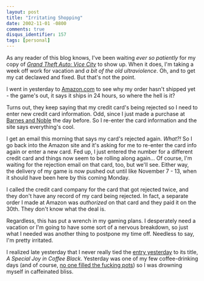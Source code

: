 ```yaml
---
layout: post
title: "Irritating Shopping"
date: 2002-11-01 -0800
comments: true
disqus_identifier: 157
tags: [personal]
---
```

As any reader of this blog knows, I've been waiting *ever so patiently*
for my copy of [*Grand Theft Auto: Vice
City*](http://www.amazon.com/exec/obidos/ASIN/B0000696CZ/mhsvortex) to
show up. When it does, I'm taking a week off work for vacation and *a
bit of the old ultraviolence*. Oh, and to get my cat declawed and fixed.
But that's not the point.

 I went in yesterday to [Amazon.com](http://www.amazon.com) to see why
my order hasn't shipped yet - the game's out, it says it ships in 24
hours, so where the hell is it?

 Turns out, they keep saying that my credit card's being rejected so I
need to enter new credit card information. Odd, since I just made a
purchase at [Barnes and Noble](http://www.bn.com) the day before. So I
re-enter the card information and the site says everything's cool.

 I get an email this morning that says my card's rejected again.
*What?!* So I go back into the Amazon site and it's asking for me to
re-enter the card info again or enter a new card. Fed up, I just entered
the number for a different credit card and things now seem to be rolling
along again... Of course, I'm waiting for the rejection email on that
card, too, but we'll see. Either way, the delivery of my game is now
pushed out until like November 7 - 13, when it should have been here by
this coming Monday.

 I called the credit card company for the card that got rejected twice,
and they don't have any record of my card being rejected. In fact, a
separate order I made at Amazon was *authorized* on that card and they
paid it on the 30th. They don't know what the deal is.

 Regardless, this has put a wrench in my gaming plans. I desperately
need a vacation or I'm going to have some sort of a nervous breakdown,
so just what I needed was another thing to postpone my time off.
Needless to say, I'm pretty irritated.

 I realized late yesterday that I never really tied the [entry
yesterday](/archive/2002/10/31/a-special-joy-in-coffee-black.aspx) to
its title, *A Special Joy in Coffee Black*. Yesterday was one of my few
coffee-drinking days (and of course, [no one filled the fucking
pots](/archive/2002/10/17/life-is-like-a-pot-of-coffee.aspx)) so I was
drowning myself in caffeinated bliss.
